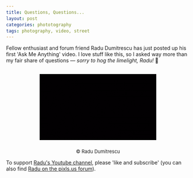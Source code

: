 ```yaml
---
title: Questions, Questions...
layout: post
categories: phototography
tags: photography, video, street 
---
```


Fellow enthusiast and forum friend Radu Dumitrescu has just posted up his first 'Ask Me Anything' video. I love stuff like this, so I asked way more than my fair share of questions&nbsp;— _sorry to hog the limelight, Radu!_&nbsp;😬

<div>
<center>
<a href="https://m.youtube.com/watch?v=ts2gEClrzuQ">
<!-- <img src="https://i.ytimg.com/vi/ts2gEClrzuQ/mqdefault.jpg" --> <img src="https://raw.githubusercontent.com/martbetz/martbetz.github.io/main/_includes/custom/youtube-video-gif.gif" style="padding-top: 15px;" class="align-center" alt="1kwords AMA" width="320"></a>
</center>

<p style="text-align:center; padding-top: 5px;">
  <font size=" 2">
© Radu Dumitrescu
  </font>
</p>
</div>

To support [Radu's Youtube channel](https://m.youtube.com/@1kwords), please 'like and subscribe' (you can also find [Radu on the pixls.us forum](https://discuss.pixls.us/u/zerosapte/summary)).

<!-- permission sort and granted from content creator and copyright holder: https://discuss.pixls.us/t/closed-ama-collecting-questions/39874/31?u=martbetz -->
